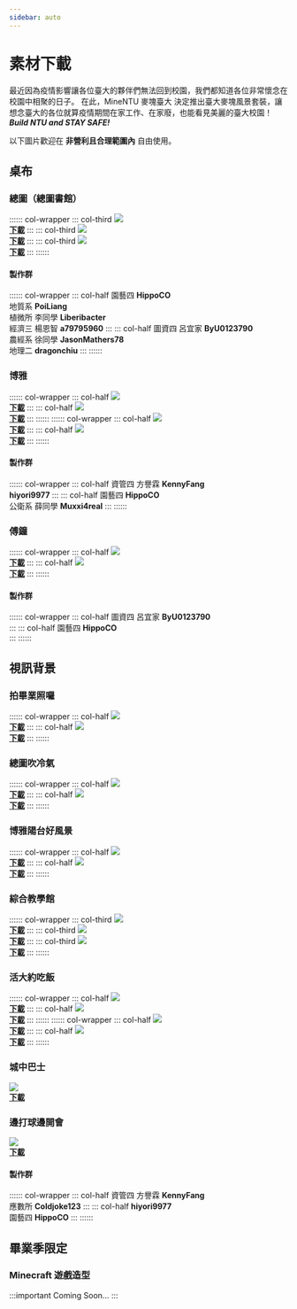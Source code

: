 ```yaml
---
sidebar: auto
---
```


# 素材下載

最近因為疫情影響讓各位臺大的夥伴們無法回到校園，我們都知道各位非常懷念在校園中相聚的日子。
在此，MineNTU 麥塊臺大 決定推出臺大麥塊風景套裝，讓想念臺大的各位就算疫情期間在家工作、在家廢，也能看見美麗的臺大校園！<br>
***Build NTU and STAY SAFE!***

<i class="fab fa-creative-commons-nc"></i> 以下圖片歡迎在 **非營利且合理範圍內** 自由使用。

## <i class="fas fa-desktop"></i> 桌布
### 總圖（總圖書館）
:::::: col-wrapper
::: col-third
![](/images/wallpaper/l1-500x.jpg)<br>
[**<i class="fas fa-download"></i> 下載**](/images/wallpaper/downloads/l1.jpg)
:::
::: col-third
![](/images/wallpaper/l2-500x.jpg)<br>
[**<i class="fas fa-download"></i> 下載**](/images/wallpaper/downloads/l2.jpg)
:::
::: col-third
![](/images/wallpaper/l3-500x.jpg)<br>
[**<i class="fas fa-download"></i> 下載**](/images/wallpaper/downloads/l3.jpg)
:::
::::::
#### <i class="fas fa-hammer"></i> 製作群
:::::: col-wrapper
::: col-half
<i class="fas fa-user-circle"></i> 園藝四 **HippoCO**<br>
<i class="fas fa-user-circle"></i> 地質系 **PoiLiang**<br>
<i class="fas fa-user-circle"></i> 植微所 李同學 **Liberibacter**<br>
<i class="fas fa-user-circle"></i> 經濟三 楊恩智 **a79795960**
:::
::: col-half
<i class="fas fa-user-circle"></i> 圖資四 呂宜家 **ByU0123790**<br>
<i class="fas fa-user-circle"></i> 農經系 徐同學 **JasonMathers78**<br>
<i class="fas fa-user-circle"></i> 地理二 **dragonchiu**
:::
::::::
### 博雅
:::::: col-wrapper
::: col-half
![](/images/wallpaper/b1-500x.jpg)<br>
[**<i class="fas fa-download"></i> 下載**](/images/wallpaper/downloads/b1.jpg)
:::
::: col-half
![](/images/wallpaper/b2-500x.jpg)<br>
[**<i class="fas fa-download"></i> 下載**](/images/wallpaper/downloads/b2.jpg)
:::
::::::
:::::: col-wrapper
::: col-half
![](/images/wallpaper/b3-500x.jpg)<br>
[**<i class="fas fa-download"></i> 下載**](/images/wallpaper/downloads/b3.jpg)
:::
::: col-half
![](/images/wallpaper/b4-500x.jpg)<br>
[**<i class="fas fa-download"></i> 下載**](/images/wallpaper/downloads/b4.jpg)
:::
::::::
#### <i class="fas fa-hammer"></i> 製作群
:::::: col-wrapper
::: col-half
<i class="fas fa-user-circle"></i> 資管四 方譽霖 **KennyFang**<br>
<i class="fas fa-user-circle"></i> **hiyori9977**
:::
::: col-half
<i class="fas fa-user-circle"></i> 園藝四 **HippoCO**<br>
<i class="fas fa-user-circle"></i> 公衛系 薛同學 **Muxxi4real**
:::
::::::
### 傅鐘
:::::: col-wrapper
::: col-half
![](/images/wallpaper/f1-500x.jpg)<br>
[**<i class="fas fa-download"></i> 下載**](/images/wallpaper/downloads/f1.jpg)
:::
::: col-half
![](/images/wallpaper/f2-500x.jpg)<br>
[**<i class="fas fa-download"></i> 下載**](/images/wallpaper/downloads/f2.jpg)
:::
::::::
#### <i class="fas fa-hammer"></i> 製作群
:::::: col-wrapper
::: col-half
<i class="fas fa-user-circle"></i> 圖資四 呂宜家 **ByU0123790**<br>
:::
::: col-half
<i class="fas fa-user-circle"></i> 園藝四 **HippoCO**<br>
:::
::::::
## <i class="fas fa-video"></i> 視訊背景
### 拍畢業照囉
:::::: col-wrapper
::: col-half
![](/images/background/b_g1-500x.jpg)<br>
[**<i class="fas fa-download"></i> 下載**](/images/background/downloads/b_g1.jpg)
:::
::: col-half
![](/images/background/b_y1-500x.jpg)<br>
[**<i class="fas fa-download"></i> 下載**](/images/background/downloads/b_y1.jpg)
:::
::::::
### 總圖吹冷氣
:::::: col-wrapper
::: col-half
![](/images/background/b_l1-500x.jpg)<br>
[**<i class="fas fa-download"></i> 下載**](/images/background/downloads/b_l1.jpg)
:::
::: col-half
![](/images/background/b_l2-500x.jpg)<br>
[**<i class="fas fa-download"></i> 下載**](/images/background/downloads/b_l2.jpg)
:::
::::::
### 博雅陽台好風景
:::::: col-wrapper
::: col-half
![](/images/background/b_b1-500x.jpg)<br>
[**<i class="fas fa-download"></i> 下載**](/images/background/downloads/b_b1.jpg)
:::
::: col-half
![](/images/background/b_b2-500x.jpg)<br>
[**<i class="fas fa-download"></i> 下載**](/images/background/downloads/b_b2.jpg)
:::
::::::
### 綜合教學館
:::::: col-wrapper
::: col-third
![](/images/background/b_z1-500x.jpg)<br>
[**<i class="fas fa-download"></i> 下載**](/images/background/downloads/b_z1.jpg)
:::
::: col-third
![](/images/background/b_z2-500x.jpg)<br>
[**<i class="fas fa-download"></i> 下載**](/images/background/downloads/b_z2.jpg)
:::
::: col-third
![](/images/background/b_z3-500x.jpg)<br>
[**<i class="fas fa-download"></i> 下載**](/images/background/downloads/b_z3.jpg)
:::
::::::
### 活大約吃飯
:::::: col-wrapper
::: col-half
![](/images/background/b_a1-500x.jpg)<br>
[**<i class="fas fa-download"></i> 下載**](/images/background/downloads/b_a1.jpg)
:::
::: col-half
![](/images/background/b_a2-500x.jpg)<br>
[**<i class="fas fa-download"></i> 下載**](/images/background/downloads/b_a2.jpg)
:::
::::::
:::::: col-wrapper
::: col-half
![](/images/background/b_a3-500x.jpg)<br>
[**<i class="fas fa-download"></i> 下載**](/images/background/downloads/b_a3.jpg)
:::
::: col-half
![](/images/background/b_a4-500x.jpg)<br>
[**<i class="fas fa-download"></i> 下載**](/images/background/downloads/b_a4.jpg)
:::
::::::
### 城中巴士
![](/images/background/b_bus-500x.jpg)<br>
[**<i class="fas fa-download"></i> 下載**](/images/background/downloads/b_bus.jpg)
### 邊打球邊開會
![](/images/background/b_f1-500x.jpg)<br>
[**<i class="fas fa-download"></i> 下載**](/images/background/downloads/b_f1.jpg)
#### <i class="fas fa-hammer"></i> 製作群
:::::: col-wrapper
::: col-half
<i class="fas fa-user-circle"></i> 資管四 方譽霖 **KennyFang**<br>
<i class="fas fa-user-circle"></i> 應數所 **Coldjoke123**
:::
::: col-half
<i class="fas fa-user-circle"></i> **hiyori9977**<br>
<i class="fas fa-user-circle"></i> 園藝四 **HippoCO**
:::
::::::
## <i class="fas fa-graduation-cap"></i> 畢業季限定
### Minecraft 遊戲造型
:::important
Coming Soon...
:::
